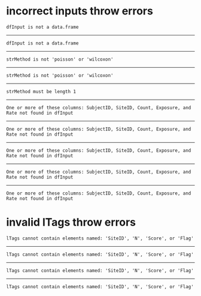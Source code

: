 # incorrect inputs throw errors

    dfInput is not a data.frame

---

    dfInput is not a data.frame

---

    strMethod is not 'poisson' or 'wilcoxon'

---

    strMethod is not 'poisson' or 'wilcoxon'

---

    strMethod must be length 1

---

    One or more of these columns: SubjectID, SiteID, Count, Exposure, and Rate not found in dfInput

---

    One or more of these columns: SubjectID, SiteID, Count, Exposure, and Rate not found in dfInput

---

    One or more of these columns: SubjectID, SiteID, Count, Exposure, and Rate not found in dfInput

---

    One or more of these columns: SubjectID, SiteID, Count, Exposure, and Rate not found in dfInput

---

    One or more of these columns: SubjectID, SiteID, Count, Exposure, and Rate not found in dfInput

# invalid lTags throw errors

    lTags cannot contain elements named: 'SiteID', 'N', 'Score', or 'Flag'

---

    lTags cannot contain elements named: 'SiteID', 'N', 'Score', or 'Flag'

---

    lTags cannot contain elements named: 'SiteID', 'N', 'Score', or 'Flag'

---

    lTags cannot contain elements named: 'SiteID', 'N', 'Score', or 'Flag'

